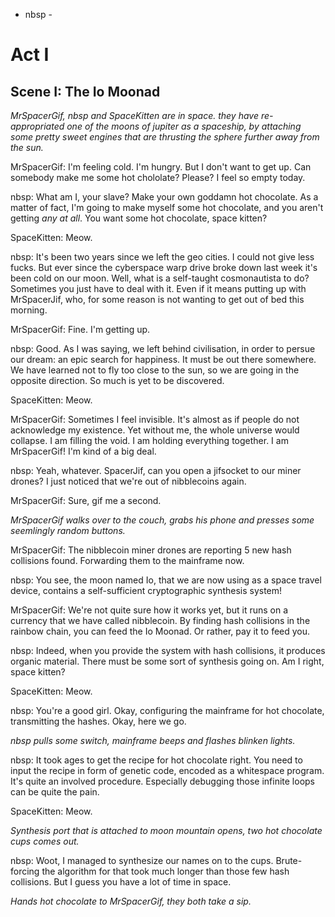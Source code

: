 - nbsp -

# Act I

## Scene I: The Io Moonad

*MrSpacerGif, nbsp and SpaceKitten are in space. they have re-appropriated one of the moons of jupiter as a spaceship, by attaching some pretty sweet engines that are thrusting the sphere further away from the sun.*

MrSpacerGif: I'm feeling cold. I'm hungry. But I don't want to get up. Can somebody make me some hot chololate? Please? I feel so empty today.

nbsp: What am I, your slave? Make your own goddamn hot chocolate. As a matter of fact, I'm going to make myself some hot chocolate, and you aren't getting *any at all*. You want some hot chocolate, space kitten?

SpaceKitten: Meow.

nbsp: It's been two years since we left the geo cities. I could not give less fucks. But ever since the cyberspace warp drive broke down last week it's been cold on our moon. Well, what is a self-taught cosmonautista to do? Sometimes you just have to deal with it. Even if it means putting up with MrSpacerJif, who, for some reason is not wanting to get out of bed this morning.

MrSpacerGif: Fine. I'm getting up.

nbsp: Good. As I was saying, we left behind civilisation, in order to persue our dream: an epic search for happiness. It must be out there somewhere. We have learned not to fly too close to the sun, so we are going in the opposite direction. So much is yet to be discovered.

SpaceKitten: Meow.

MrSpacerGif: Sometimes I feel invisible. It's almost as if people do not acknowledge my existence. Yet without me, the whole universe would collapse. I am filling the void. I am holding everything together. I am MrSpacerGif! I'm kind of a big deal.

nbsp: Yeah, whatever. SpacerJif, can you open a jifsocket to our miner drones? I just noticed that we're out of nibblecoins again.

MrSpacerGif: Sure, gif me a second.

*MrSpacerGif walks over to the couch, grabs his phone and presses some seemlingly random buttons.*

MrSpacerGif: The nibblecoin miner drones are reporting 5 new hash collisions found. Forwarding them to the mainframe now.

nbsp: You see, the moon named Io, that we are now using as a space travel device, contains a self-sufficient cryptographic synthesis system!

MrSpacerGif: We're not quite sure how it works yet, but it runs on a currency that we have called nibblecoin. By finding hash collisions in the rainbow chain, you can feed the Io Moonad. Or rather, pay it to feed you.

nbsp: Indeed, when you provide the system with hash collisions, it produces organic material. There must be some sort of synthesis going on. Am I right, space kitten?

SpaceKitten: Meow.

nbsp: You're a good girl. Okay, configuring the mainframe for hot chocolate, transmitting the hashes. Okay, here we go.

*nbsp pulls some switch, mainframe beeps and flashes blinken lights.*

nbsp: It took ages to get the recipe for hot chocolate right. You need to input the recipe in form of genetic code, encoded as a whitespace program. It's quite an involved procedure. Especially debugging those infinite loops can be quite the pain.

SpaceKitten: Meow.

*Synthesis port that is attached to moon mountain opens, two hot chocolate cups comes out.*

nbsp: Woot, I managed to synthesize our names on to the cups. Brute-forcing the algorithm for that took much longer than those few hash collisions. But I guess you have a lot of time in space.

*Hands hot chocolate to MrSpacerGif, they both take a sip.*
